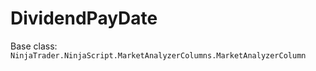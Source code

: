 # DividendPayDate

Base class: `NinjaTrader.NinjaScript.MarketAnalyzerColumns.MarketAnalyzerColumn`

